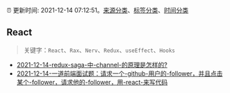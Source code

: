 :alarm_clock: 更新时间: 2021-12-14 07:12:51。[来源分类](../README.md)、[标签分类](../TAGS.md)、[时间分类](../TIMELINE.md)

## React


> 关键字：`React`、`Rax`、`Nerv`、`Redux`、`useEffect`、`Hooks`



- [2021-12-14-redux-saga-中-channel-的原理是怎样的?](https://www.v2ex.com/t/822092) 
- [2021-12-14-一道前端面试题：请求一个-github-用户的-follower，并且点击某个-follower，请求他的-follower，用-react-来写代码](https://www.v2ex.com/t/822089) 